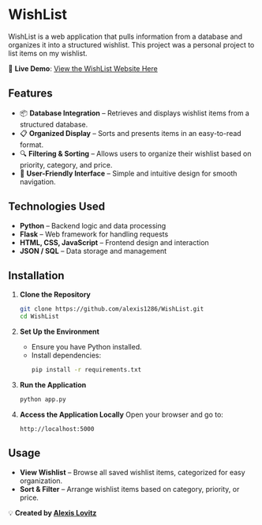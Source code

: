# WishList

WishList is a web application that pulls information from a database and organizes it into a structured wishlist. This project was a personal project to list items on my wishlist.

🚀 **Live Demo**: [View the WishList Website Here](https://alexis1286.github.io/WishList/)

## Features

- 📦 **Database Integration** – Retrieves and displays wishlist items from a structured database.
- 📋 **Organized Display** – Sorts and presents items in an easy-to-read format.
- 🔍 **Filtering & Sorting** – Allows users to organize their wishlist based on priority, category, and price.
- 🎨 **User-Friendly Interface** – Simple and intuitive design for smooth navigation.

## Technologies Used

- **Python** – Backend logic and data processing
- **Flask** – Web framework for handling requests
- **HTML, CSS, JavaScript** – Frontend design and interaction
- **JSON / SQL** – Data storage and management

## Installation

1. **Clone the Repository**
   ```bash
   git clone https://github.com/alexis1286/WishList.git
   cd WishList
   ```

2. **Set Up the Environment**
   - Ensure you have Python installed.
   - Install dependencies:
     ```bash
     pip install -r requirements.txt
     ```

3. **Run the Application**
   ```bash
   python app.py
   ```

4. **Access the Application Locally**
   Open your browser and go to:
   ```
   http://localhost:5000
   ```

## Usage

- **View Wishlist** – Browse all saved wishlist items, categorized for easy organization.
- **Sort & Filter** – Arrange wishlist items based on category, priority, or price.

💡 **Created by [Alexis Lovitz](https://github.com/alexis1286)**
